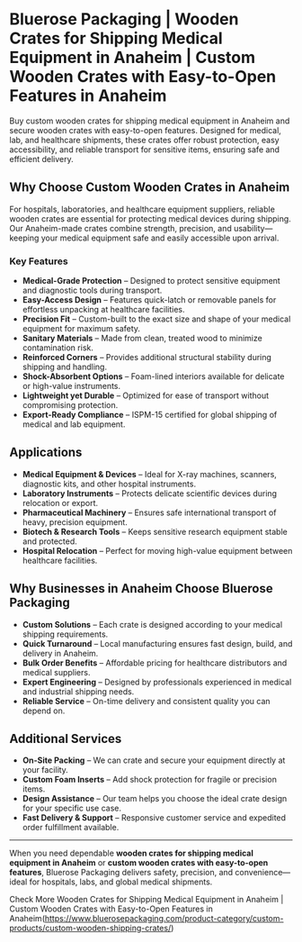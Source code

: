 # Bluerose Packaging | Wooden Crates for Shipping Medical Equipment in Anaheim | Custom Wooden Crates with Easy-to-Open Features in Anaheim

Buy custom wooden crates for shipping medical equipment in Anaheim and secure wooden crates with easy-to-open features. Designed for medical, lab, and healthcare shipments, these crates offer robust protection, easy accessibility, and reliable transport for sensitive items, ensuring safe and efficient delivery.

## Why Choose Custom Wooden Crates in Anaheim

For hospitals, laboratories, and healthcare equipment suppliers, reliable wooden crates are essential for protecting medical devices during shipping. Our Anaheim-made crates combine strength, precision, and usability—keeping your medical equipment safe and easily accessible upon arrival.

### Key Features

- **Medical-Grade Protection** – Designed to protect sensitive equipment and diagnostic tools during transport.  
- **Easy-Access Design** – Features quick-latch or removable panels for effortless unpacking at healthcare facilities.  
- **Precision Fit** – Custom-built to the exact size and shape of your medical equipment for maximum safety.  
- **Sanitary Materials** – Made from clean, treated wood to minimize contamination risk.  
- **Reinforced Corners** – Provides additional structural stability during shipping and handling.  
- **Shock-Absorbent Options** – Foam-lined interiors available for delicate or high-value instruments.  
- **Lightweight yet Durable** – Optimized for ease of transport without compromising protection.  
- **Export-Ready Compliance** – ISPM-15 certified for global shipping of medical and lab equipment.  

## Applications

- **Medical Equipment & Devices** – Ideal for X-ray machines, scanners, diagnostic kits, and other hospital instruments.  
- **Laboratory Instruments** – Protects delicate scientific devices during relocation or export.  
- **Pharmaceutical Machinery** – Ensures safe international transport of heavy, precision equipment.  
- **Biotech & Research Tools** – Keeps sensitive research equipment stable and protected.  
- **Hospital Relocation** – Perfect for moving high-value equipment between healthcare facilities.  

## Why Businesses in Anaheim Choose Bluerose Packaging

- **Custom Solutions** – Each crate is designed according to your medical shipping requirements.  
- **Quick Turnaround** – Local manufacturing ensures fast design, build, and delivery in Anaheim.  
- **Bulk Order Benefits** – Affordable pricing for healthcare distributors and medical suppliers.  
- **Expert Engineering** – Designed by professionals experienced in medical and industrial shipping needs.  
- **Reliable Service** – On-time delivery and consistent quality you can depend on.  

## Additional Services

- **On-Site Packing** – We can crate and secure your equipment directly at your facility.  
- **Custom Foam Inserts** – Add shock protection for fragile or precision items.  
- **Design Assistance** – Our team helps you choose the ideal crate design for your specific use case.  
- **Fast Delivery & Support** – Responsive customer service and expedited order fulfillment available.  

---

When you need dependable **wooden crates for shipping medical equipment in Anaheim** or **custom wooden crates with easy-to-open features**, Bluerose Packaging delivers safety, precision, and convenience—ideal for hospitals, labs, and global medical shipments.

Check More Wooden Crates for Shipping Medical Equipment in Anaheim | Custom Wooden Crates with Easy-to-Open Features in Anaheim(https://www.bluerosepackaging.com/product-category/custom-products/custom-wooden-shipping-crates/)

